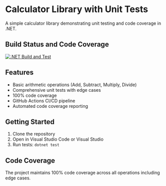 # Calculator Library with Unit Tests

A simple calculator library demonstrating unit testing and code coverage in .NET.

## Build Status and Code Coverage
[![.NET Build and Test](https://github.com/manuhavi/Calculator/actions/workflows/build-and-test.yml/badge.svg)](https://github.com/manuhavi/Calculator/actions/workflows/build-and-test.yml)

## Features
- Basic arithmetic operations (Add, Subtract, Multiply, Divide)
- Comprehensive unit tests with edge cases
- 100% code coverage
- GitHub Actions CI/CD pipeline
- Automated code coverage reporting

## Getting Started
1. Clone the repository
2. Open in Visual Studio Code or Visual Studio
3. Run tests: `dotnet test`

## Code Coverage
The project maintains 100% code coverage across all operations including edge cases.
